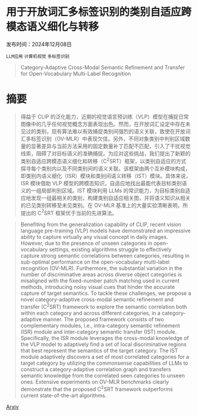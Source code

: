 # 用于开放词汇多标签识别的类别自适应跨模态语义细化与转移

发布时间：2024年12月08日

`LLM应用` `计算机视觉` `多标签识别`

> Category-Adaptive Cross-Modal Semantic Refinement and Transfer for Open-Vocabulary Multi-Label Recognition

# 摘要

> 得益于 CLIP 的泛化能力，近期的视觉语言预训练（VLP）模型在捕捉日常图像中的几乎任何视觉概念方面表现出色。然而，在开放词汇设定中存在未见过的类别，现有算法难以有效捕捉类别间强烈的语义关联，致使在开放词汇多标签识别（OV-MLR）中表现欠佳。另外，不同对象类别中判别区域数量的显著差异与当前方法采用的固定数量补丁匹配不匹配，引入了干扰视觉线索，阻碍了对目标语义的准确捕捉。为应对这些挑战，我们提出了新颖的类别自适应跨模态语义细化和转移（C$^2$SRT）框架，以类别自适应的方式探寻每个类别内以及不同类别间的语义关联。该框架由两个互补模块构成，即类别内语义细化（ISR）模块和类别间语义转移（IST）模块。具体来说，ISR 模块借助 VLP 模型的跨模态知识，自适应地找出最能代表目标类别语义的一组局部判别区域。IST 模块利用 LLMs 的常识能力，为目标类别自适应地发现一组最相关的类别，构建类别自适应相关图，并将语义知识从相关的已见类别转移至未见类别。在 OV-MLR 基准上的大量实验清晰表明，所提出的 C$^2$SRT 框架优于当前的先进算法。

> Benefiting from the generalization capability of CLIP, recent vision language pre-training (VLP) models have demonstrated an impressive ability to capture virtually any visual concept in daily images. However, due to the presence of unseen categories in open-vocabulary settings, existing algorithms struggle to effectively capture strong semantic correlations between categories, resulting in sub-optimal performance on the open-vocabulary multi-label recognition (OV-MLR). Furthermore, the substantial variation in the number of discriminative areas across diverse object categories is misaligned with the fixed-number patch matching used in current methods, introducing noisy visual cues that hinder the accurate capture of target semantics. To tackle these challenges, we propose a novel category-adaptive cross-modal semantic refinement and transfer (C$^2$SRT) framework to explore the semantic correlation both within each category and across different categories, in a category-adaptive manner. The proposed framework consists of two complementary modules, i.e., intra-category semantic refinement (ISR) module and inter-category semantic transfer (IST) module. Specifically, the ISR module leverages the cross-modal knowledge of the VLP model to adaptively find a set of local discriminative regions that best represent the semantics of the target category. The IST module adaptively discovers a set of most correlated categories for a target category by utilizing the commonsense capabilities of LLMs to construct a category-adaptive correlation graph and transfers semantic knowledge from the correlated seen categories to unseen ones. Extensive experiments on OV-MLR benchmarks clearly demonstrate that the proposed C$^2$SRT framework outperforms current state-of-the-art algorithms.

[Arxiv](https://arxiv.org/abs/2412.06190)